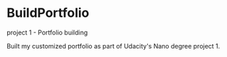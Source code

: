 # BuildPortfolio
project 1 - Portfolio building

Built my customized portfolio as part of Udacity's Nano degree project 1.
